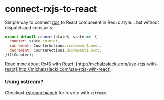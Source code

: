 # connect-rxjs-to-react

Simple way to connect [rxjs](https://www.npmjs.com/package/rxjs) to React component in Redux style... but without dispatch and constants.

```js
export default connect(state$, state => ({
  counter: state.counter,
  increment: CounterActions.increment$.next,
  decrement: CounterActions.decrement$.next,
}))(Counter);
```

Read more about RxJS with React: [http://michalzalecki.com/use-rxjs-with-react](http://michalzalecki.com/use-rxjs-with-react)

### Using xstream?

Checkout [xstream branch](https://github.com/MichalZalecki/connect-rxjs-to-react/tree/xstream) for rewrite with `xstream`.
